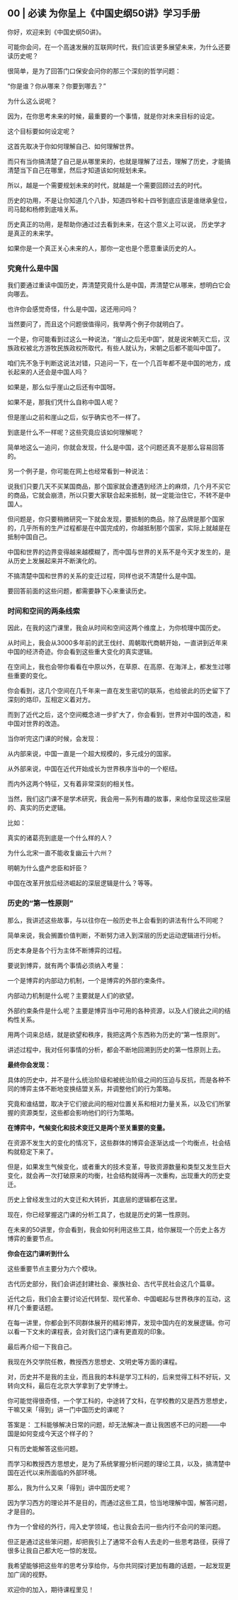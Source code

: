 ## 00 | 必读 为你呈上《中国史纲50讲》学习手册

你好，欢迎来到《中国史纲50讲》。

可能你会问，在一个高速发展的互联网时代，我们应该更多展望未来，为什么还要读历史呢？

很简单，是为了回答门口保安会问你的那三个深刻的哲学问题：

“你是谁？你从哪来？你要到哪去？”

为什么这么说呢？

因为，在你思考未来的时候，最重要的一个事情，就是你对未来目标的设定。

这个目标要如何设定呢？

这首先取决于你如何理解自己、如何理解世界。

而只有当你搞清楚了自己是从哪里来的，也就是理解了过去，理解了历史，才能搞清楚当下自己在哪里，然后才知道该如何规划未来。

所以，越是一个需要规划未来的时代，就越是一个需要回顾过去的时代。

历史的功用，不是让你知道几个八卦，知道四爷和十四爷到底应该是谁继承皇位，司马懿和杨修到底啥关系。

历史真正的功用，是帮助你通过过去看到未来，在这个意义上可以说， 历史学才是真正的未来学。

如果你是一个真正关心未来的人，那你一定也是个愿意重读历史的人。

### **究竟什么是中国**

我们要通过重读中国历史，弄清楚究竟什么是中国，弄清楚它从哪来，想明白它会向哪去。

也许你会感觉奇怪，什么是中国，这还用问吗？

当然要问了，而且这个问题很值得问，我举两个例子你就明白了。

一个是，你可能看到过这么一种说法，“崖山之后无中国”，就是说宋朝灭亡后，汉族政权被北方游牧民族政权所取代，有些人就认为，宋朝之后都不能叫中国了。

咱们先不急于判断这说法对错，只追问一下，在一个几百年都不是中国的地方，成长起来的人还会是中国人吗？

如果是，那么似乎崖山之后还有中国呀。

如果不是，那我们凭什么自称中国人呢？

但是崖山之前和崖山之后，似乎确实也不一样了。

到底是什么不一样呢？这些究竟应该如何理解呢？

简单地这么一追问，你就会发现，什么是中国，这个问题还真不是那么容易回答的。

另一个例子是，你可能在网上也经常看到一种说法：

说我们只要几天不买某国商品，那个国家就会遭遇到经济上的麻烦，几个月不买它的商品，它就会崩溃，所以只要大家联合起来抵制，就一定能治住它，不转不是中国人。

但问题是，你只要稍微研究一下就会发现，要抵制的商品，除了品牌是那个国家的，几乎所有的生产过程都是在中国完成的，你越抵制那个国家，实际上就越是在抵制中国自己。

中国和世界的边界变得越来越模糊了，而中国与世界的关系不是今天才发生的，是从历史上发展起来并不断演化的。

不搞清楚中国和世界的关系的变迁过程，同样也说不清楚什么是中国。

要回答前面的这些问题，都需要静下心来重读历史。

### **时间和空间的两条线索**

因此，在我的这门课里，我会从时间和空间这两个维度上，为你梳理中国历史。

从时间上，我会从3000多年前的武王伐纣、周朝取代商朝开始，一直讲到近年来中国的经济奇迹。你会看到这些重大变化的真实逻辑。

在空间上，我也会带你看看在中原以外，在草原、在高原、在海洋上，都发生过哪些重要的变化。

你会看到，这几个空间在几千年来一直在发生密切的联系，也给彼此的历史留下了深刻的烙印，互相定义着对方。

而到了近代之后，这个空间概念进一步扩大了，你会看到，世界对中国的改造，和中国对世界的改造。

当你听完这门课的时候，会发现：

从内部来说，中国一直是一个超大规模的，多元成分的国家。

从外部来说，中国在近代开始成长为世界秩序当中的一个枢纽。

而内外这两个特征，又有着非常深刻的相关性。

当然，我们这门课不是学术研究，我会用一系列有趣的故事，来给你呈现这些深层的、真实的历史逻辑。

比如：

真实的诸葛亮到底是一个什么样的人？

为什么北宋一直不能收复幽云十六州？

明朝为什么盛产忠臣和奸臣？

中国在改革开放后经济崛起的深层逻辑是什么？等等。

### **历史的“第一性原则”**

那么，我讲述这些故事，与以往你在一般历史书上会看到的讲法有什么不同呢？

简单来说，我会搁置价值判断，不断努力进入到深层的历史运动逻辑进行分析。

历史本身是各个行为主体不断博弈的过程。

要说到博弈，就有两个事情必须纳入考量：

一个是博弈的内部动力机制，一个是博弈的外部约束条件。

内部动力机制是什么呢？主要就是人们的欲望。

外部约束条件是什么呢？主要是博弈当中可用的各种资源，以及人们彼此之间的结构性关系。

用两个词来总结，就是欲望和秩序，我把这两个东西称为历史的“第一性原则”。

讲述过程中，我对任何事情的分析，都会不断地回溯到历史的第一性原则上去。

**最终你会发现：**

具体的历史中，并不是什么统治阶级和被统治阶级之间的压迫与反抗，而是各种不同的博弈主体不断地变换结盟关系，并调整他们的行为策略。

究竟和谁结盟，取决于它们彼此间的相对位置关系和相对力量关系，以及它们所掌握的资源类型，这些都会影响他们的行为策略。

**在博弈中，气候变化和技术变迁又是两个至关重要的变量。**

在资源不发生大的变化的情况下，这些群体的博弈会逐渐达成一个均衡点，社会结构就稳定下来了。

但是，如果发生气候变化，或者重大的技术变革，导致资源数量和类型又发生巨大变化，就会再一次打破原来的均衡，社会结构就得再一次重构，出现重大的历史变迁。

历史上曾经发生过的大变迁和大转折，其底层的逻辑都在这里。

现在，你已经掌握这门课的分析工具了，也就是历史的第一性原则。

在未来的50讲里，你会看到，我会如何利用这些工具，给你展现一个历史上各方博弈的重要节点。

**你会在这门课听到什么**

这些重要节点主要分为六个模块。

古代历史部分，我们会讲述封建社会、豪族社会、古代平民社会这几个篇章。

近代之后，我们会主要讨论近代转型、现代革命、中国崛起与世界秩序的互动，这样几个重要话题。

在每一讲里，你都会到不同群体展开的精彩博弈，发现中国内在的发展逻辑。你可以看一下文末的课程表，会对我们这门课有更直观的印象。

最后再介绍一下我自己。

我现在外交学院任教，教授西方思想史、文明史等方面的课程。

对，历史并不是我的主业，而且我的本科是学习工科的，后来觉得工科不好玩，又转向文科，最后在北京大学拿到了史学博士。

你可能觉得很奇怪，一个学工科的，中途转了文科，在学校教的又是西方思想史，干嘛又来「得到」讲一门中国历史的课呢？

答案是： 工科能够解决日常的问题，却无法解决一直让我困惑不已的问题——中国是如何变成今天这个样子的？

只有历史能解答这些问题。

而学习和教授西方思想史，是为了系统掌握分析问题的理论工具，以及，搞清楚中国在近代以来所面临的外部环境。 

那么，我为什么又来「得到」讲中国历史呢？

因为学习西方的理论并不是目的，而通过这些工具，恰当地理解中国，解答问题，才是目的。

作为一个曾经的外行，闯入史学领域，也让我会去问一些内行不会问的笨问题。

但正是通过这些笨问题，却把我引上了通常不会有人去走的一些思考路径，获得了很多让我自己都大吃一惊的发现。

我希望能够把这些年的思考分享给你，与你共同探讨更加有趣的话题，一起发现更加广阔的视野。

欢迎你的加入，期待课程里见！